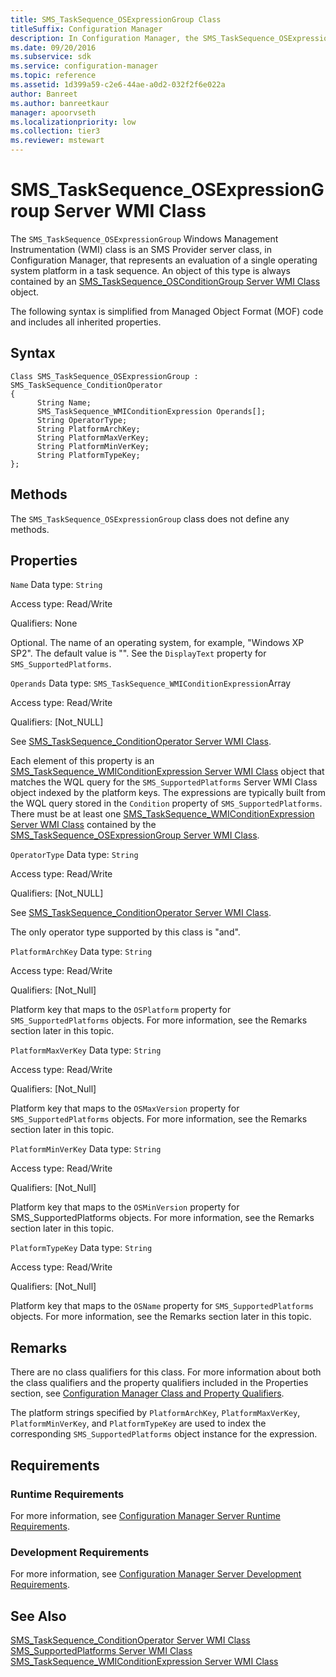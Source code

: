 ```yaml
---
title: SMS_TaskSequence_OSExpressionGroup Class
titleSuffix: Configuration Manager
description: In Configuration Manager, the SMS_TaskSequence_OSExpressionGroup WMI class is an SMS Provider server class that represents an evaluation of a single operating system platform in a task sequence.
ms.date: 09/20/2016
ms.subservice: sdk
ms.service: configuration-manager
ms.topic: reference
ms.assetid: 1d399a59-c2e6-44ae-a0d2-032f2f6e022a
author: Banreet
ms.author: banreetkaur
manager: apoorvseth
ms.localizationpriority: low
ms.collection: tier3
ms.reviewer: mstewart
---
```

# SMS_TaskSequence_OSExpressionGroup Server WMI Class
The `SMS_TaskSequence_OSExpressionGroup` Windows Management Instrumentation (WMI) class is an SMS Provider server class, in Configuration Manager, that represents an evaluation of a single operating system platform in a task sequence. An object of this type is always contained by an [SMS_TaskSequence_OSConditionGroup Server WMI Class](../../../develop/reference/osd/sms_tasksequence_osconditiongroup-server-wmi-class.md) object.

 The following syntax is simplified from Managed Object Format (MOF) code and includes all inherited properties.

## Syntax

```
Class SMS_TaskSequence_OSExpressionGroup : SMS_TaskSequence_ConditionOperator
{
      String Name;
      SMS_TaskSequence_WMIConditionExpression Operands[];
      String OperatorType;
      String PlatformArchKey;
      String PlatformMaxVerKey;
      String PlatformMinVerKey;
      String PlatformTypeKey;
};
```

## Methods
 The `SMS_TaskSequence_OSExpressionGroup` class does not define any methods.

## Properties
 `Name`
 Data type: `String`

 Access type: Read/Write

 Qualifiers: None

 Optional. The name of an operating system, for example, "Windows XP SP2". The default value is "". See the `DisplayText` property for `SMS_SupportedPlatforms`.

 `Operands`
 Data type: `SMS_TaskSequence_WMIConditionExpression`Array

 Access type: Read/Write

 Qualifiers: [Not_NULL]

 See [SMS_TaskSequence_ConditionOperator Server WMI Class](../../../develop/reference/osd/sms_tasksequence_conditionoperator-server-wmi-class.md).

 Each element of this property is an [SMS_TaskSequence_WMIConditionExpression Server WMI Class](../../../develop/reference/osd/sms_tasksequence_wmiconditionexpression-server-wmi-class.md) object that matches the WQL query for the `SMS_SupportedPlatforms` Server WMI Class object indexed by the platform keys. The expressions are typically built from the WQL query stored in the `Condition` property of `SMS_SupportedPlatforms`. There must be at least one [SMS_TaskSequence_WMIConditionExpression Server WMI Class](../../../develop/reference/osd/sms_tasksequence_wmiconditionexpression-server-wmi-class.md) contained by the [SMS_TaskSequence_OSExpressionGroup Server WMI Class](../../../develop/reference/osd/sms_tasksequence_osexpressiongroup-server-wmi-class.md).

 `OperatorType`
 Data type: `String`

 Access type: Read/Write

 Qualifiers: [Not_NULL]

 See [SMS_TaskSequence_ConditionOperator Server WMI Class](../../../develop/reference/osd/sms_tasksequence_conditionoperator-server-wmi-class.md).

 The only operator type supported by this class is "and".

 `PlatformArchKey`
 Data type: `String`

 Access type: Read/Write

 Qualifiers: [Not_Null]

 Platform key that maps to the `OSPlatform` property for `SMS_SupportedPlatforms` objects. For more information, see the Remarks section later in this topic.

 `PlatformMaxVerKey`
 Data type: `String`

 Access type: Read/Write

 Qualifiers: [Not_Null]

 Platform key that maps to the `OSMaxVersion` property for `SMS_SupportedPlatforms` objects. For more information, see the Remarks section later in this topic.

 `PlatformMinVerKey`
 Data type: `String`

 Access type: Read/Write

 Qualifiers: [Not_Null]

 Platform key that maps to the `OSMinVersion` property for SMS_SupportedPlatforms objects. For more information, see the Remarks section later in this topic.

 `PlatformTypeKey`
 Data type: `String`

 Access type: Read/Write

 Qualifiers: [Not_Null]

 Platform key that maps to the `OSName` property for `SMS_SupportedPlatforms` objects. For more information, see the Remarks section later in this topic.

## Remarks
 There are no class qualifiers for this class. For more information about both the class qualifiers and the property qualifiers included in the Properties section, see [Configuration Manager Class and Property Qualifiers](../../../develop/reference/misc/class-and-property-qualifiers.md).

 The platform strings specified by `PlatformArchKey`, `PlatformMaxVerKey`, `PlatformMinVerKey`, and `PlatformTypeKey` are used to index the corresponding `SMS_SupportedPlatforms` object instance for the expression.

## Requirements

### Runtime Requirements
 For more information, see [Configuration Manager Server Runtime Requirements](../../../develop/core/reqs/server-runtime-requirements.md).

### Development Requirements
 For more information, see [Configuration Manager Server Development Requirements](../../../develop/core/reqs/server-development-requirements.md).

## See Also
 [SMS_TaskSequence_ConditionOperator Server WMI Class](../../../develop/reference/osd/sms_tasksequence_conditionoperator-server-wmi-class.md)
 [SMS_SupportedPlatforms Server WMI Class](../../../develop/reference/core/servers/configure/sms_supportedplatforms-server-wmi-class.md)
 [SMS_TaskSequence_WMIConditionExpression Server WMI Class](../../../develop/reference/osd/sms_tasksequence_wmiconditionexpression-server-wmi-class.md)
